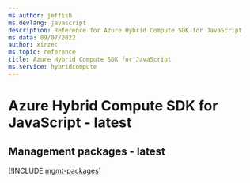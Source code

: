 ```yaml
---
ms.author: jeffish
ms.devlang: javascript
description: Reference for Azure Hybrid Compute SDK for JavaScript
ms.data: 09/07/2022
author: xirzec
ms.topic: reference
title: Azure Hybrid Compute SDK for JavaScript
ms.service: hybridcompute
---
```

# Azure Hybrid Compute SDK for JavaScript - latest

## Management packages - latest
[!INCLUDE [mgmt-packages](hybrid-compute-mgmt-index.md)]